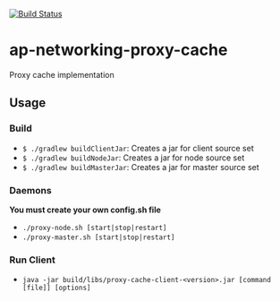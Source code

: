 [![Build Status](https://travis-ci.org/cparram/ap-networking-proxy-cache.svg?branch=master)](https://travis-ci.org/cparram/ap-networking-proxy-cache)

# ap-networking-proxy-cache
Proxy cache implementation

## Usage
### Build
* `$ ./gradlew buildClientJar`: Creates a jar for client source set
* `$ ./gradlew buildNodeJar`: Creates a jar for node source set
* `$ ./gradlew buildMasterJar`: Creates a jar for master source set

### Daemons
**You must create your own config.sh file**

* `./proxy-node.sh [start|stop|restart]`
* `./proxy-master.sh [start|stop|restart]`

### Run Client
* `java -jar build/libs/proxy-cache-client-<version>.jar [command [file]] [options]`
